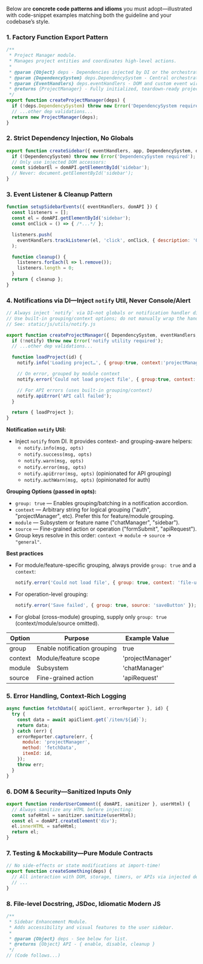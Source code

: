 Below are **concrete code patterns and idioms** you must adopt—illustrated with code-snippet examples matching both the guideline and your codebase’s style.

### 1. Factory Function Export Pattern

```javascript
/**
 * Project Manager module.
 * Manages project entities and coordinates high-level actions.
 *
 * @param {Object} deps - Dependencies injected by DI or the orchestrator.
 * @param {DependencySystem} deps.DependencySystem - Central orchestrator and service locator.
 * @param {EventHandlers} deps.eventHandlers - DOM and custom event wiring abstraction.
 * @returns {ProjectManager} - Fully initialized, teardown-ready project manager.
 */
export function createProjectManager(deps) {
  if (!deps.DependencySystem) throw new Error('DependencySystem required');
  // ...other dep validations...
  return new ProjectManager(deps);
}
```

### 2. Strict Dependency Injection, No Globals

```javascript
export function createSidebar({ eventHandlers, app, DependencySystem, domAPI }) {
  if (!DependencySystem) throw new Error('DependencySystem required');
  // Only use injected DOM accessors:
  const sidebarEl = domAPI.getElementById('sidebar');
  // Never: document.getElementById('sidebar');
}
```

### 3. Event Listener & Cleanup Pattern

```javascript
function setupSidebarEvents({ eventHandlers, domAPI }) {
  const listeners = [];
  const el = domAPI.getElementById('sidebar');
  const onClick = () => { /*...*/ };

  listeners.push(
    eventHandlers.trackListener(el, 'click', onClick, { description: 'Open sidebar' })
  );

  function cleanup() {
    listeners.forEach(l => l.remove());
    listeners.length = 0;
  }
  return { cleanup };
}
```

### 4. Notifications via DI—Inject `notify` Util, Never Console/Alert

```javascript
// Always inject `notify` via DI—not globals or notification handler directly.
// Use built-in grouping/context options; do not manually wrap the handler.
// See: static/js/utils/notify.js

export function createProjectManager({ DependencySystem, eventHandlers, notify }) {
  if (!notify) throw new Error('notify utility required');
  // ...other dep validations...

  function loadProject(id) {
    notify.info('Loading project…', { group:true, context:'projectManager' });

    // On error, grouped by module context
    notify.error('Could not load project file', { group:true, context:'projectManager' });

    // For API errors (uses built-in grouping/context)
    notify.apiError('API call failed');
  }

  return { loadProject };
}
```

**Notification `notify` Util:**
- Inject `notify` from DI. It provides context- and grouping-aware helpers:
  - `notify.info(msg, opts)`
  - `notify.success(msg, opts)`
  - `notify.warn(msg, opts)`
  - `notify.error(msg, opts)`
  - `notify.apiError(msg, opts)` (opinionated for API grouping)
  - `notify.authWarn(msg, opts)` (opinionated for auth)

**Grouping Options (passed in opts):**
- `group: true` — Enables grouping/batching in a notification accordion.
- `context` — Arbitrary string for logical grouping ("auth", "projectManager", etc). Prefer this for feature/module grouping.
- `module` — Subsystem or feature name ("chatManager", "sidebar").
- `source` — Fine-grained action or operation ("formSubmit", "apiRequest").
- Group keys resolve in this order: `context` → `module` → `source` → `"general"`.

**Best practices**
- For module/feature-specific grouping, always provide `group: true` and a `context`:
  ```js
  notify.error('Could not load file', { group: true, context: 'file-upload' });
  ```
- For operation-level grouping:
  ```js
  notify.error('Save failed', { group: true, source: 'saveButton' });
  ```
- For global (cross-module) grouping, supply only `group: true` (context/module/source omitted).

| Option    | Purpose                        | Example Value           |
|-----------|-------------------------------|------------------------|
| group     | Enable notification grouping   | true                   |
| context   | Module/feature scope           | 'projectManager'       |
| module    | Subsystem                     | 'chatManager'          |
| source    | Fine-grained action           | 'apiRequest'           |

### 5. Error Handling, Context-Rich Logging

```javascript
async function fetchData({ apiClient, errorReporter }, id) {
  try {
    const data = await apiClient.get(`/item/${id}`);
    return data;
  } catch (err) {
    errorReporter.capture(err, {
      module: 'projectManager',
      method: 'fetchData',
      itemId: id,
    });
    throw err;
  }
}
```

### 6. DOM & Security—Sanitized Inputs Only

```javascript
export function renderUserComment({ domAPI, sanitizer }, userHtml) {
  // Always sanitize any HTML before injecting:
  const safeHtml = sanitizer.sanitize(userHtml);
  const el = domAPI.createElement('div');
  el.innerHTML = safeHtml;
  return el;
}
```

### 7. Testing & Mockability—Pure Module Contracts

```javascript
// No side-effects or state modifications at import-time!
export function createSomething(deps) {
  // All interaction with DOM, storage, timers, or APIs via injected deps only.
  // ...
}
```

### 8. File-level Docstring, JSDoc, Idiomatic Modern JS

```javascript
/**
 * Sidebar Enhancement Module.
 * Adds accessibility and visual features to the user sidebar.
 *
 * @param {Object} deps - See below for list.
 * @returns {Object} API - { enable, disable, cleanup }
 */
// (Code follows...)
```
